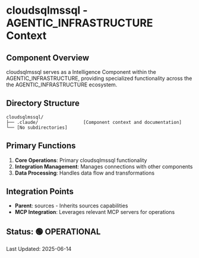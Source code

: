 # cloudsqlmssql - AGENTIC_INFRASTRUCTURE Context

## Component Overview

cloudsqlmssql serves as a Intelligence Component within the AGENTIC_INFRASTRUCTURE, providing specialized functionality across the the AGENTIC_INFRASTRUCTURE ecosystem.

## Directory Structure

```
cloudsqlmssql/
├── .claude/                 [Component context and documentation]
└── [No subdirectories]
```

## Primary Functions

1. **Core Operations**: Primary cloudsqlmssql functionality
2. **Integration Management**: Manages connections with other components
3. **Data Processing**: Handles data flow and transformations

## Integration Points

- **Parent**: sources - Inherits sources capabilities
- **MCP Integration**: Leverages relevant MCP servers for operations
  
## Status: 🟢 OPERATIONAL

Last Updated: 2025-06-14
